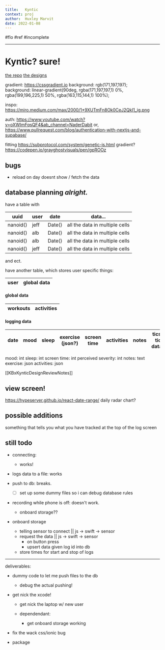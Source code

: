 ```yaml
---
title:   Kyntic
context: proj
author:  Huxley Marvit
date: 2022-01-08
---
```


#flo #ref #incomplete

***

# Kyntic? sure!

[the repo](https://github.com/TheEnquirer/kyntic)
[the designs](https://www.figma.com/file/i2i4nugfhshJLqCwftb4wf/kyntic?node-id=0%3A1)

gradient:
https://cssgradient.io
background: rgb(171,197,197);  
background: linear-gradient(90deg, rgba(171,197,197,1) 0%, rgba(199,196,225,1) 50%, rgba(163,115,144,1) 100%);

inspo: https://miro.medium.com/max/2000/1*9XUTmFn8Ok0CeJ2QkI1_ig.png

auth: https://www.youtube.com/watch?v=oXWImFqsQF4&ab_channel=NaderDabit
or, https://www.pullrequest.com/blog/authentication-with-nextjs-and-supabase/

fitting https://subprotocol.com/system/genetic-js.html
gradient? https://codepen.io/grayghostvisuals/pen/gpROOz

## bugs
- reload on day doesnt show / fetch the data

## database planning *alright.*


have a table with

| uuid     | user | date   | data...                        |
| -------- | ---- | ------ | ------------------------------ |
| nanoid() | jeff | Date() | all the data in multiple cells |
| nanoid() | alb | Date() | all the data in multiple cells |
| nanoid() | alb | Date() | all the data in multiple cells |
| nanoid() | jeff | Date() | all the data in multiple cells |
and ect.

have another table, which stores user specific things:

| user | global data |
| ---- | ----------- |

#### global data
| workouts | activities |
| -------- | ---------- |

#### logging data
| date | mood | sleep | exercise (json?) | screen time | activities | notes | tics? tic data? | perceived severity? |
| ---- | ---- | ----- | ---------------- | ----------- | ---------- | ----- | --------------- | ------------------- |

mood: int
sleep: int
screen time: int
perceived severity: int
notes: text
exercise: json
activities: json

[[KBxKynticDesignReviewNotes]]


##  view screen!

https://hypeserver.github.io/react-date-range/
daily radar chart?

## possible additions
something that tells you what you have tracked at the top of the log screen



## still todo
- connecting: 
	- works!
- logs data to a file: works
- push to db: breaks.
	- [ ] set up some dummy files so i can debug database rules

- recording while phone is off: doesn't work.
	- onboard storage??


- onboard storage
	- telling sensor to connect || js → swift → sensor
	- request the data               || js → swift → sensor
		- on button press
		- upsert data given log id into db
	- store times for start and stop of logs


***
deliverables: 

- dummy code to let me push files to the db 
	- debug the actual pushing!
	
- get nick the xcode!
	- get nick the laptop w/ new user

	- dependendant:
		- get onboard storage working

- fix the wack css/ionic bug
- package














